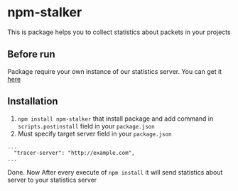 # npm-stalker
This is package helps you to collect statistics about packets in your projects

## Before run

Package require your own instance of our statistics server. You can get it [here](https://gitlab.com/tumba-yumba/npm-statistics/npm-statistics-backend)

## Installation

1. `npm install npm-stalker` that install package and add command in `scripts.postinstall` field in your `package.json`
2. Must specify target server field in your `package.json`
```
...
  "tracer-server": "http://example.com",
...
```

Done. Now After every execute of `npm install` it will send statistics about server to your statistics server